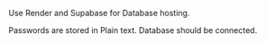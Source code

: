 Use Render and Supabase for Database hosting.

Passwords are stored in Plain text.
Database should be connected.
